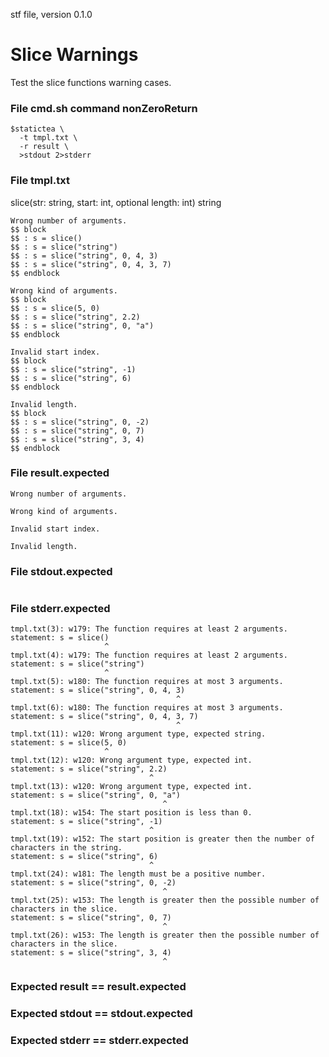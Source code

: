 stf file, version 0.1.0

# Slice Warnings

Test the slice functions warning cases.

### File cmd.sh command nonZeroReturn

~~~
$statictea \
  -t tmpl.txt \
  -r result \
  >stdout 2>stderr
~~~

### File tmpl.txt

slice(str: string, start: int, optional length: int) string

~~~
Wrong number of arguments.
$$ block
$$ : s = slice()
$$ : s = slice("string")
$$ : s = slice("string", 0, 4, 3)
$$ : s = slice("string", 0, 4, 3, 7)
$$ endblock

Wrong kind of arguments.
$$ block
$$ : s = slice(5, 0)
$$ : s = slice("string", 2.2)
$$ : s = slice("string", 0, "a")
$$ endblock

Invalid start index.
$$ block
$$ : s = slice("string", -1)
$$ : s = slice("string", 6)
$$ endblock

Invalid length.
$$ block
$$ : s = slice("string", 0, -2)
$$ : s = slice("string", 0, 7)
$$ : s = slice("string", 3, 4)
$$ endblock

~~~

### File result.expected

~~~
Wrong number of arguments.

Wrong kind of arguments.

Invalid start index.

Invalid length.

~~~

### File stdout.expected

~~~
~~~

### File stderr.expected

~~~
tmpl.txt(3): w179: The function requires at least 2 arguments.
statement: s = slice()
                     ^
tmpl.txt(4): w179: The function requires at least 2 arguments.
statement: s = slice("string")
                     ^
tmpl.txt(5): w180: The function requires at most 3 arguments.
statement: s = slice("string", 0, 4, 3)
                                     ^
tmpl.txt(6): w180: The function requires at most 3 arguments.
statement: s = slice("string", 0, 4, 3, 7)
                                     ^
tmpl.txt(11): w120: Wrong argument type, expected string.
statement: s = slice(5, 0)
                     ^
tmpl.txt(12): w120: Wrong argument type, expected int.
statement: s = slice("string", 2.2)
                               ^
tmpl.txt(13): w120: Wrong argument type, expected int.
statement: s = slice("string", 0, "a")
                                  ^
tmpl.txt(18): w154: The start position is less than 0.
statement: s = slice("string", -1)
                               ^
tmpl.txt(19): w152: The start position is greater then the number of characters in the string.
statement: s = slice("string", 6)
                               ^
tmpl.txt(24): w181: The length must be a positive number.
statement: s = slice("string", 0, -2)
                                  ^
tmpl.txt(25): w153: The length is greater then the possible number of characters in the slice.
statement: s = slice("string", 0, 7)
                                  ^
tmpl.txt(26): w153: The length is greater then the possible number of characters in the slice.
statement: s = slice("string", 3, 4)
                                  ^
~~~

### Expected result == result.expected
### Expected stdout == stdout.expected
### Expected stderr == stderr.expected
